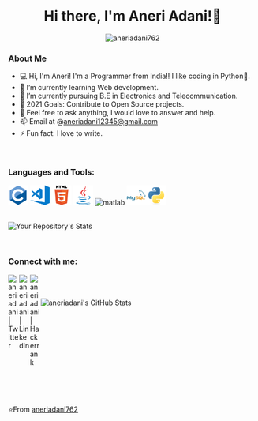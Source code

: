<h1 align="center"> Hi there, I'm Aneri Adani!👋</h1>

<p align="center"> <img src= "https://komarev.com/ghpvc/?username=aneriadani762&color=green" alt="aneriadani762"/> </p>

### About Me

- 💻 Hi, I'm Aneri! I'm a Programmer from India!! I like coding in Python🐍.
- 🌱 I’m currently learning Web development. 
- 💼 I’m currently pursuing B.E in Electronics and Telecommunication.
- 🥅 2021 Goals: Contribute to Open Source projects.
- 💬 Feel free to ask anything, I would love to answer and help. 
- 📫 Email at @aneriadani12345@gmail.com
- ⚡ Fun fact: I love to write.

<br />

### Languages and Tools:

<p align="left"><img src="https://raw.githubusercontent.com/devicons/devicon/master/icons/c/c-original.svg" alt="C" width="40" height="40"/> <img src="https://raw.githubusercontent.com/github/explore/80688e429a7d4ef2fca1e82350fe8e3517d3494d/topics/visual-studio-code/visual-studio-code.png" alt="vs code" width="40" height="40"/> <img src="https://raw.githubusercontent.com/devicons/devicon/master/icons/html5/html5-original-wordmark.svg" alt="html5" width="40" height="40"/> <img src="https://raw.githubusercontent.com/devicons/devicon/master/icons/java/java-original.svg" alt="java" width="40" height="40"/> <img src="https://raw.githubusercontent.com/simple-icons/simple-icons/master/icons/mathworks.svg" alt="matlab" width="40" height="40"/> <img src="https://raw.githubusercontent.com/devicons/devicon/master/icons/mysql/mysql-original-wordmark.svg" alt="mysql" width="40" height="40"/><img src="https://raw.githubusercontent.com/devicons/devicon/master/icons/python/python-original.svg" alt="python" width="40" height="40"/>

<br>
<br>

![Your Repository's Stats](https://github-readme-stats.vercel.app/api/top-langs/?username=aneriadani762&theme=blue-green)

<br>

### Connect with me:

[<img align="left" alt="aneriadani | Twitter" width="22px" src="https://cdn.jsdelivr.net/npm/simple-icons@v3/icons/twitter.svg" />][twitter]
[<img align="left" alt="aneriadani | LinkedIn" width="22px" src="https://cdn.jsdelivr.net/npm/simple-icons@v3/icons/linkedin.svg" />][linkedin]
[<img align="left" alt="aneriadani | Hackerrank" width="22px" src="https://cdn.jsdelivr.net/npm/simple-icons@v3/icons/hackerrank.svg" />][Hackerrank]

<br /><br />

<img align="left" alt="aneriadani's GitHub Stats" src="https://github-readme-stats.vercel.app/api?username=aneriadani762&show_icons=true&hide_border=true" /></p>

<br />
<br />

[twitter]: https://twitter.com/aneriadani
[linkedin]: www.linkedin.com/in/aneri-adani
[hackerrank]: https://www.hackerrank.com/aneriadani

<br /><br /><br /><br />
<br /><br /><br /><br /><br />


⭐️From [aneriadani762](https://github.com/aneriadani762)
